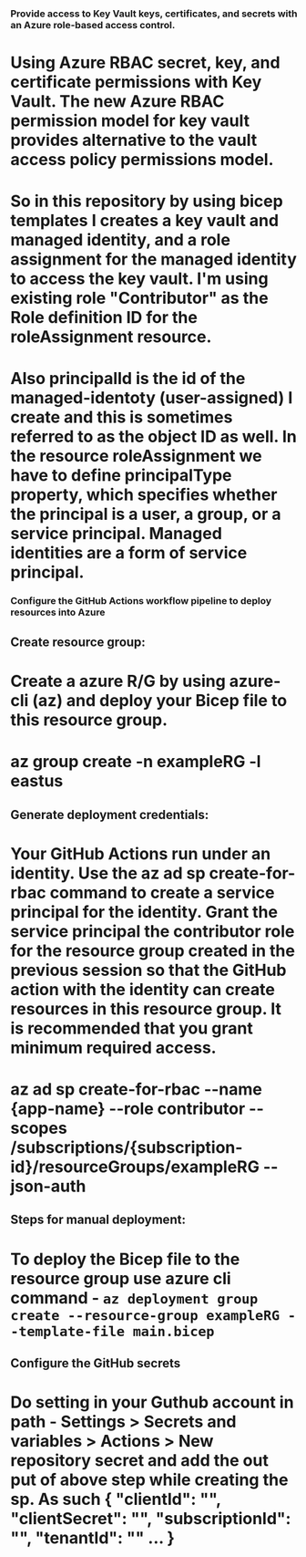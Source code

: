 ### Provide access to Key Vault keys, certificates, and secrets with an Azure role-based access control.
# Using Azure RBAC secret, key, and certificate permissions with Key Vault. The new Azure RBAC permission model for key vault provides alternative to the vault access policy permissions model.

# So in this repository by using bicep templates I creates a key vault and managed identity, and a role assignment for the managed identity to access the key vault. I'm using existing role "Contributor" as the Role definition ID for the roleAssignment resource. 
# Also principalId is the id of the managed-identoty (user-assigned) I create and this is sometimes referred to as the object ID as well. In the resource roleAssignment we have to define principalType property, which specifies whether the principal is a user, a group, or a service principal. Managed identities are a form of service principal.






### Configure the GitHub Actions workflow pipeline to deploy resources into Azure

## Create resource group: 
# Create a azure R/G by using azure-cli (az) and deploy your Bicep file to this resource group.
# az group create -n exampleRG -l eastus

## Generate deployment credentials:    
# Your GitHub Actions run under an identity. Use the az ad sp create-for-rbac command to create a service principal for the identity. Grant the service principal the contributor role for the resource group created in the previous session so that the GitHub action with the identity can create resources in this resource group. It is recommended that you grant minimum required access.
# az ad sp create-for-rbac --name {app-name} --role contributor --scopes /subscriptions/{subscription-id}/resourceGroups/exampleRG --json-auth

## Steps for manual deployment:
# To  deploy the Bicep file to the resource group use azure cli command - `az deployment group create --resource-group exampleRG --template-file main.bicep`

## Configure the GitHub secrets
# Do setting in your Guthub account in path - Settings > Secrets and variables > Actions > New repository secret and add the out put of above step while creating the sp. As such { "clientId": "<GUID>",  "clientSecret": "<GUID>", "subscriptionId": "<GUID>", "tenantId": "<GUID>" ... }

